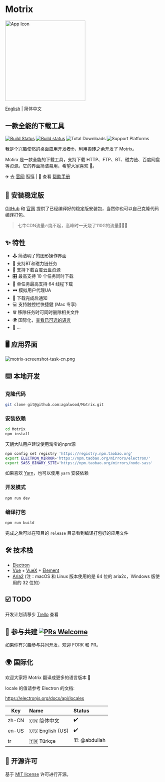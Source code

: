 # Motrix

<a href="https://motrix.app">
  <img src="https://cdn.nlark.com/yuque/0/2018/png/129147/1543735425232-a5d2c99f-d788-43e4-9781-558ff6d21027.png" width="256" alt="App Icon" />
</a>

[English](./README.md) | 简体中文

## 一款全能的下载工具
[![Build Status](https://travis-ci.org/agalwood/Motrix.svg?branch=master)](https://travis-ci.org/agalwood/Motrix) [![Build status](https://ci.appveyor.com/api/projects/status/l11d5h05xwwcvoux/branch/master?svg=true)](https://ci.appveyor.com/project/agalwood/motrix/branch/master) ![Total Downloads](https://img.shields.io/github/downloads/agalwood/Motrix/total.svg) ![Support Platforms](https://camo.githubusercontent.com/a50c47295f350646d08f2e1ccd797ceca3840e52/68747470733a2f2f696d672e736869656c64732e696f2f62616467652f706c6174666f726d2d6d61634f5325323025374325323057696e646f77732532302537432532304c696e75782d6c69676874677265792e737667)

我是个兴趣使然的桌面应用开发者🤓，利用搬砖之余开发了 Motrix。

Motirx 是一款全能的下载工具，支持下载 HTTP、FTP、BT、磁力链、百度网盘等资源。它的界面简洁易用，希望大家喜欢 👻。

✈️ 去 [官网](https://motrix.app/zh-CN) 逛逛  |  📖 查看 [帮助手册](http://motrix.app/support/issues)

## 💽 安装稳定版
[GitHub](https://github.com/agalwood/Motrix/releases) 和 [官网](https://motrix.app/zh-CN) 提供了已经编译好的稳定版安装包，当然你也可以自己克隆代码编译打包。

> 七牛CDN流量🔥烧不起，高峰时一天烧了110G的流量💸💸💸

## ✨ 特性
- 🕹 简洁明了的图形操作界面
- 🧲 支持BT和磁力链任务
- 🤫 支持下载百度云盘资源
- 🎛 最高支持 10 个任务同时下载
- 🚀 单任务最高支持 64 线程下载
- 🕶 模拟用户代理UA
- 🔔 下载完成后通知
- 💻 支持触控栏快捷健 (Mac 专享)
- 🗑 移除任务时可同时删除相关文件
- 🌍 国际化，[查看已可选的语言](#-国际化)
- 🎏 ...

## 🖥 应用界面
![motrix-screenshot-task-cn.png](https://cdn.nlark.com/yuque/0/2019/png/129147/1550151234585-e513bd4f-e127-402f-accb-1ebbba9b3c41.png)

## ⌨️ 本地开发

### 克隆代码
```bash
git clone git@github.com:agalwood/Motrix.git
```

### 安装依赖
```bash
cd Motrix
npm install
```
天朝大陆用户建议使用淘宝的npm源
```bash
npm config set registry 'https://registry.npm.taobao.org'
export ELECTRON_MIRROR='https://npm.taobao.org/mirrors/electron/'
export SASS_BINARY_SITE='https://npm.taobao.org/mirrors/node-sass'
```
如果喜欢 [Yarn](https://yarnpkg.com/)，也可以使用 `yarn` 安装依赖

### 开发模式
```bash
npm run dev
```

### 编译打包
```bash
npm run build
```
完成之后可以在项目的 `release` 目录看到编译打包好的应用文件

## 🛠 技术栈
- [Electron](https://electronjs.org/)
- [Vue](https://vuejs.org/) + [VueX](https://vuex.vuejs.org/) + [Element](https://element.eleme.io)
- [Aria2](https://aria2.github.io/) (注：macOS 和 Linux 版本使用的是 64 位的 aria2c，Windows 版使用的 32 位的）

## ☑️ TODO
开发计划请移步 [Trello](https://trello.com/b/qNUzA0bv/motrix) 查看

## 🤝 参与共建 [![PRs Welcome](https://img.shields.io/badge/PRs-welcome-brightgreen.svg?style=flat-square)](http://makeapullrequest.com)
如果你有兴趣参与共同开发，欢迎 FORK 和 PR。

## 🌍 国际化
欢迎大家将 Motrix 翻译成更多的语言版本 🧐

locale 的值请参考 Electron 的文档:

https://electronjs.org/docs/api/locales

| Key   | Name               | Status       |
|-------|:-------------------|:-------------|
| zh-CN | 🇨🇳 简体中文         | ✔️           |
| en-US | 🇺🇸 English (US)    | ✔️           |
| tr    | 🇹🇷 Türkçe          | 🏗 @abdullah |

## 📜 开源许可
基于 [MIT license](https://opensource.org/licenses/MIT) 许可进行开源。

